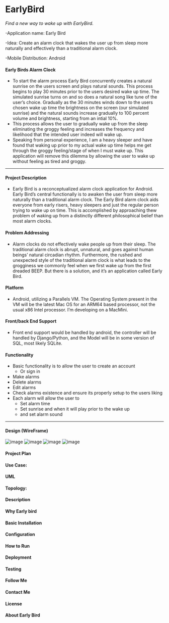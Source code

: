# EarlyBird #

_Find a new way to wake up with EarlyBird._

-Application name: Early Bird

-Idea: Create an alarm clock that wakes the user up from sleep more naturally and effectively than a traditional alarm clock.

-Mobile Distribution: Android


#### Early Birds Alarm Clock ####

*	To start the alarm process Early Bird concurrently creates a natural sunrise on the users screen and plays natural sounds. This process begins to play 30 minutes prior to the users desired wake up time. The simulated sunrise turns on and so does a natural song like tune of the user’s choice. Gradually as the 30 minutes winds down to the users chosen wake up time the brightness on the screen (our simulated sunrise) and the natural sounds increase gradually to 100 percent volume and brightness, starting from an intial 10%. 
*	This process allows the user to gradually wake up from the sleep eliminating the groggy feeling and increases the frequency and likelihood that the intended user indeed will wake up.
*	Speaking from personal experience, I am a heavy sleeper and have found that waking up prior to my actual wake up time helps me get through the groggy feeling/stage of when I must wake up. This application will remove this dilemma by allowing the user to wake up without feeling as tired and groggy. 


***



#### Project Description ####

* 	Early Bird is a reconceptualized alarm clock application for Android. Early Bird’s central functionally is to awaken the user from sleep more naturally than a traditional alarm clock. The Early Bird alarm clock aids everyone from early risers, heavy sleepers and just the regular person trying to wake up on time. This is accomplished by approaching thew problem of waking up from a distinctly different philosophical belief than most alarm clocks.



#### Problem Addressing  ####

* 	Alarm clocks do not effectively wake people up from their sleep. The traditional alarm clock is abrupt, unnatural, and goes against human beings’ natural circadian rhythm. Furthermore, the rushed and unexpected style of the traditional alarm clock is what leads to the grogginess we commonly feel when we first wake up from the first dreaded BEEP. But there is a solution, and it’s an application called Early Bird.


#### Platform ####

*	Android, utilizing a Parallels VM. The Operating System present in the VM will be the latest Mac OS for an ARM64 based processor, not the usual x86 Intel processor. I’m developing on a MacMini.

#### Front/back End Support ####

*	Front end support would be handled by android, the controller will be handled by Django/Python, and the Model will be in some version of SQL, most likely SQLite.


#### Functionality ####
*  Basic functionality is to allow the user to create an account 
   *  Or sign in
*	Make alarms
*	Delete alarms
*	Edit alarms
*	Check alarms existence and ensure its properly setup to the users liking 
*	Each alarm will allow the user to 
    *  Set alarm time
    *  Set sunrise and when it will play prior to the wake up
    *  and set alarm sound 


***

#### Design (WireFrame) ####
![image](https://user-images.githubusercontent.com/62302534/143094174-5089383b-5b6d-420c-9a59-e5eaa051c78b.png)
![image](https://user-images.githubusercontent.com/62302534/143094269-b0c9ac2f-62dc-4860-bbbd-257e7fe04257.png)
![image](https://user-images.githubusercontent.com/62302534/143094295-5b866987-04c7-4c4f-9138-e15430874c22.png)
![image](https://user-images.githubusercontent.com/62302534/143094327-0374b086-3d52-49f3-952e-fbba520afea6.png)

#### Project Plan ####
#### Use Case: ####
#### UML ####
#### Topology: ####


#### Description ####
#### Why Early bird ####
#### Basic Installation ####
#### Configuration ####
#### How to Run ####
#### Deployment ####
#### Testing ####
#### Follow Me ####
#### Contact Me ####
#### License  ####
#### About Early Bird ####








